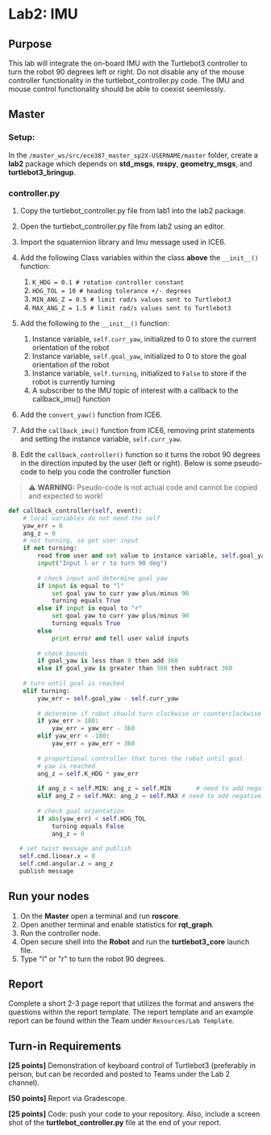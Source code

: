 # Lab2: IMU

## Purpose
This lab will integrate the on-board IMU with the Turtlebot3 controller to turn the robot 90 degrees left or right.  Do not disable any of the mouse controller functionality in the turtlebot_controller.py code.  The IMU and mouse control functionality should be able to coexist seemlessly.

## Master
### Setup:
In the `/master_ws/src/ece387_master_sp2X-USERNAME/master` folder, create a **lab2** package which depends on **std_msgs**, **rospy**, **geometry_msgs**, and **turtlebot3_bringup**.

### controller.py
1. Copy the turtlebot_controller.py file from lab1 into the lab2 package.

1. Open the turtlebot_controller.py file from lab2 using an editor.

1. Import the squaternion library and Imu message used in ICE6.

1. Add the following Class variables within the class **above** the `__init__()` function:

    1. `K_HDG = 0.1 # rotation controller constant`
    1. `HDG_TOL = 10 # heading tolerance +/- degrees`
    1. `MIN_ANG_Z = 0.5 # limit rad/s values sent to Turtlebot3`
    1. `MAX_ANG_Z = 1.5 # limit rad/s values sent to Turtlebot3`
    
1. Add the following to the `__init__()` function:

    1. Instance variable, `self.curr_yaw`, initialized to 0 to store the current orientation of the robot
    1. Instance variable, `self.goal_yaw`, initialized to 0 to store the goal orientation of the robot
    1. Instance variable, `self.turning`, initialized to `False` to store if the robot is currently turning
    1. A subscriber to the IMU topic of interest with a callback to the callback_imu() function
    
1. Add the `convert_yaw()` function from ICE6.
    
1. Add the `callback_imu()` function from ICE6, removing print statements and setting the instance variable, `self.curr_yaw`.

1. Edit the `callback_controller()` function so it turns the robot 90 degrees in the direction inputed by the user (left or right). Below is some pseudo-code to help you code the controller function 

> ⚠️ **WARNING:** Pseudo-code is not actual code and cannot be copied and expected to work!

```python
def callback_controller(self, event):
    # local variables do not need the self
	yaw_err = 0
	ang_z = 0
    # not turning, so get user input
    if not turning:
        read from user and set value to instance variable, self.goal_yaw
        input("Input l or r to turn 90 deg")
        
        # check input and determine goal yaw
        if input is equal to "l" 
            set goal yaw to curr yaw plus/minus 90
            turning equals True
        else if input is equal to "r"
           	set goal yaw to curr yaw plus/minus 90
            turning equals True
        else 
        	print error and tell user valid inputs
            
        # check bounds
        if goal_yaw is less than 0 then add 360
        else if goal_yaw is greater than 360 then subtract 360
    
    # turn until goal is reached
    elif turning:
        yaw_err = self.goal_yaw - self.curr_yaw
        
        # determine if robot should turn clockwise or counterclockwise
        if yaw_err > 180:
            yaw_err = yaw_err - 360
        elif yaw_err < -180:
            yaw_err = yaw_err + 360
            
        # proportional controller that turns the robot until goal 
        # yaw is reached
        ang_z = self.K_HDG * yaw_err
        
        if ang_z < self.MIN: ang_z = self.MIN		# need to add negative test as well!
        elif ang_Z > self.MAX: ang_z = self.MAX	# need to add negative test as well!
        
        # check goal orientation
        if abs(yaw_err) < self.HDG_TOL
            turning equals False
            ang_z = 0
            
   # set twist message and publish
   self.cmd.linear.x = 0
   self.cmd.angular.z = ang_z
   publish message
```

## Run your nodes
1. On the **Master** open a terminal and run **roscore**.
1. Open another terminal and enable statistics for **rqt_graph**.
1. Run the controller node.
1. Open secure shell into the **Robot** and run the **turtlebot3_core** launch file.
1. Type "l" or "r" to turn the robot 90 degrees.

## Report
Complete a short 2-3 page report that utilizes the format and answers the questions within the report template. The report template and an example report can be found within the Team under `Resources/Lab Template`.

## Turn-in Requirements
**[25 points]** Demonstration of keyboard control of Turtlebot3 (preferably in person, but can be recorded and posted to Teams under the Lab 2 channel).

**[50 points]** Report via Gradescope.

**[25 points]** Code: push your code to your repository. Also, include a screen shot of the **turtlebot_controller.py** file at the end of your report.

